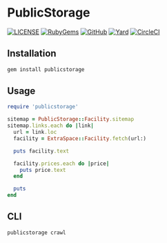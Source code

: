 # PublicStorage

[![LICENSE](https://img.shields.io/badge/license-MIT-blue.svg)](https://github.com/ksylvest/publicstorage/blob/main/LICENSE)
[![RubyGems](https://img.shields.io/gem/v/publicstorage)](https://rubygems.org/gems/publicstorage)
[![GitHub](https://img.shields.io/badge/github-repo-blue.svg)](https://github.com/ksylvest/publicstorage)
[![Yard](https://img.shields.io/badge/docs-site-blue.svg)](https://publicstorage.ksylvest.com)
[![CircleCI](https://img.shields.io/circleci/build/github/ksylvest/publicstorage)](https://circleci.com/gh/ksylvest/publicstorage)

## Installation

```bash
gem install publicstorage
```

## Usage

```ruby
require 'publicstorage'

sitemap = PublicStorage::Facility.sitemap
sitemap.links.each do |link|
  url = link.loc
  facility = ExtraSpace::Facility.fetch(url:)

  puts facility.text

  facility.prices.each do |price|
    puts price.text
  end

  puts
end
```

## CLI

```bash
publicstorage crawl
```
